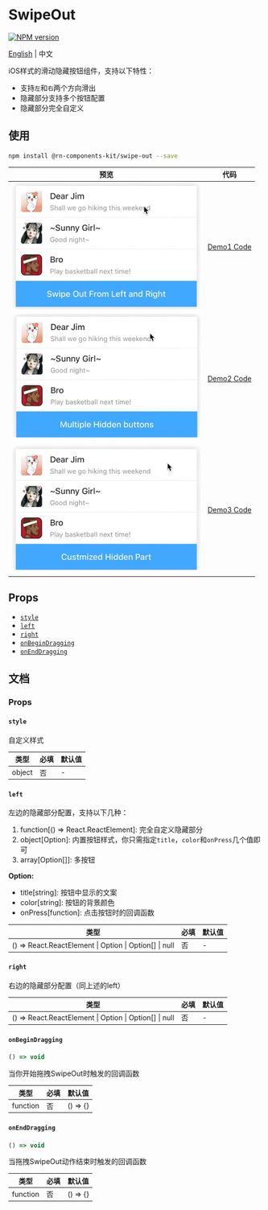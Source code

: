 # SwipeOut

[![NPM version](https://img.shields.io/npm/v/@rn-components-kit/swipe-out.svg)](https://www.npmjs.com/package/@rn-components-kit/swipe-out)

[English](./README.md) | 中文

iOS样式的滑动隐藏按钮组件，支持以下特性：

- 支持`左`和`右`两个方向滑出
- 隐藏部分支持多个按钮配置
- 隐藏部分完全自定义

## 使用

```bash
npm install @rn-components-kit/swipe-out --save
```

|预览|代码|
|------------|:---------:|
|<img width="375" src="./preview/swipe-out-from-left-and-right.gif"/>|[Demo1 Code](./demos/Demo1.js)|
|<img width="375" src="./preview/multiple-hidden-buttons.gif"/>|[Demo2 Code](./demos/Demo2.js)|
|<img width="375" src="./preview/customized-hidden-part.gif"/>|[Demo3 Code](./demos/Demo3.js)|

## Props

- [`style`](#style)
- [`left`](#left)
- [`right`](#right)
- [`onBeginDragging`](#onBeginDragging)
- [`onEndDragging`](#onEndDragging)

## 文档

### Props

#### `style`

自定义样式

|类型|必填|默认值|
|----|--------|-------|
|object|否|-|

#### `left`

左边的隐藏部分配置，支持以下几种：

1. function[() => React.ReactElement]: 完全自定义隐藏部分
2. object[Option]: 内置按钮样式，你只需指定`title`，`color`和`onPress`几个值即可
3. array[Option[]]: 多按钮

**Option:**

- title[string]: 按钮中显示的文案
- color[string]: 按钮的背景颜色
- onPress[function]: 点击按钮时的回调函数

|类型|必填|默认值|
|----|--------|-------|
|() => React.ReactElement \| Option \| Option[] \| null|否|-|

#### `right`

右边的隐藏部分配置（同上述的left）

|类型|必填|默认值|
|----|--------|-------|
|() => React.ReactElement \| Option \| Option[] \| null|否|-|

#### `onBeginDragging`

```js
() => void
```

当你开始拖拽SwipeOut时触发的回调函数

|类型|必填|默认值|
|----|--------|-------|
|function|否|() => {}|

#### `onEndDragging`

```js
() => void
```

当拖拽SwipeOut动作结束时触发的回调函数

|类型|必填|默认值|
|----|--------|-------|
|function|否|() => {}|
